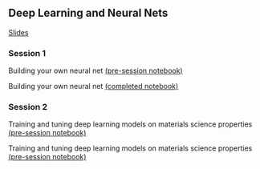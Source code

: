 ## Deep Learning and Neural Nets

[Slides](230713_bartel_deep-learning_after.pdf)

### Session 1

Building your own neural net [(pre-session notebook)](4.1_deep-learning_after.ipynb)

Building your own neural net [(completed notebook)](4.1_deep-learning_complete.ipynb)

### Session 2

Training and tuning deep learning models on materials science properties [(pre-session notebook)](4.2_deep-learning.ipynb)

Training and tuning deep learning models on materials science properties [(pre-session notebook)](4.2_deep-learning_after.ipynb)


